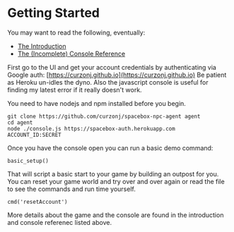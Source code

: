 # Getting Started

You may want to read the following, eventually:

* [The Introduction](./introduction.md)
* [The (Incomplete) Console Reference](./console.md)

First go to the UI and get your account credentials by authenticating via Google auth: [https://curzonj.github.io](https://curzonj.github.io) Be patient as Heroku un-idles the dyno. Also the javascript console is useful for finding my latest error if it really doesn't work.

You need to have nodejs and npm installed before you begin.

```
git clone https://github.com/curzonj/spacebox-npc-agent agent
cd agent
node ./console.js https://spacebox-auth.herokuapp.com ACCOUNT_ID:SECRET
```

Once you have the console open you can run a basic demo command:

```
basic_setup()
```

That will script a basic start to your game by building an outpost for you. You can reset your game world and try over and over again or read the file to see the commands and run time yourself.

```
cmd('resetAccount')
```

More details about the game and the console are found in the introduction and console referenec listed above.
